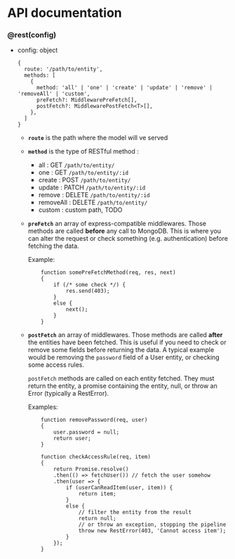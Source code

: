 # API documentation

### @rest(config)
- config: object
  ```
  { 
    route: '/path/to/entity', 
    methods: [
      {  
        method: 'all' | 'one' | 'create' | 'update' | 'remove' | 'removeAll' | 'custom',
        preFetch?: MiddlewarePreFetch[],
        postFetch?: MiddlewarePostFetch<T>[],
      },
    ] 
  }
  ```
  
  - **`route`** is the path where the model will ve served
  - **`method`** is the type of RESTful method :
    - all : GET `/path/to/entity/`
    - one : GET `/path/to/entity/:id`
    - create : POST `/path/to/entity/`
    - update : PATCH `/path/to/entity/:id`
    - remove : DELETE `/path/to/entity/:id`
    - removeAll : DELETE `/path/to/entity/`
    - custom : custom path, TODO
  - **`preFetch`** an array of express-compatible middlewares. 
    Those methods are called **before** any call to MongoDB. This is where you can
    alter the request or check something (e.g. authentication) before fetching the data.
    
    Example:
    ```
        function somePreFetchMethod(req, res, next) 
        { 
            if (/* some check */) {
                res.send(403);
            }
            else {
                next();
            }
        }
    ```
  - **`postFetch`** an array of middlewares. 
    Those methods are called **after** the entities have been fetched. This is
    useful if you need to check or remove some fields before returning the data.
    A typical example would be removing the `password` field of a User entity, or
    checking some access rules.
    
    `postFetch` methods are called on each entity fetched.
    They must return the entity, a promise containing the entity, null, or throw an
    Error (typically a RestError).
    
    Examples:
    ```
        function removePassword(req, user) 
        { 
            user.password = null;
            return user;
        }
    ```
    
    ```
        function checkAccessRule(req, item) 
        {
            return Promise.resolve()
            .then(() => fetchUser()) // fetch the user somehow
            .then(user => {
                if (userCanReadItem(user, item)) {
                    return item;
                }
                else {
                    // filter the entity from the result
                    return null; 
                    // or throw an exception, stopping the pipeline
                    throw new RestError(403, 'Cannot access item'); 
                }
            });
        }
    ```
